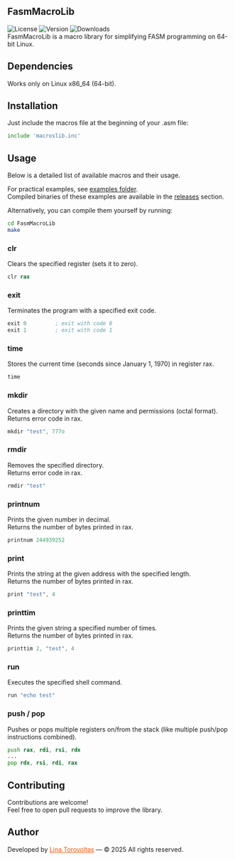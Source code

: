 ## FasmMacroLib

![License](https://img.shields.io/github/license/lina-torovoltas/FasmMacrosLib)
![Version](https://img.shields.io/github/v/release/lina-torovoltas/FasmMacrosLib)
![Downloads](https://img.shields.io/github/downloads/lina-torovoltas/FasmMacrosLib/total)</br>
FasmMacroLib is a macro library for simplifying FASM programming on 64-bit Linux.


## Dependencies

Works only on Linux x86_64 (64-bit).


## Installation

Just include the macros file at the beginning of your .asm file:

```asm
include 'macroslib.inc'
```


## Usage

Below is a detailed list of available macros and their usage.</br>

For practical examples, see [examples folder](macroslib/examples).</br>
Compiled binaries of these examples are available in the [releases](https://github.com/lina-torovoltas/FasmMacrosLib/releases) section.</br>

Alternatively, you can compile them yourself by running:

```bash
cd FasmMacroLib
make
```

### clr
Clears the specified register (sets it to zero).

```asm
clr rax
```

### exit
Terminates the program with a specified exit code.

```asm
exit 0         ; exit with code 0
exit 1         ; exit with code 1
```

### time
Stores the current time (seconds since January 1, 1970) in register rax.

```asm
time
```

### mkdir
Creates a directory with the given name and permissions (octal format).</br>
Returns error code in rax.

```asm
mkdir "test", 777o
```

### rmdir
Removes the specified directory.</br>
Returns error code in rax.

```asm
rmdir "test"
```

### printnum
Prints the given number in decimal.</br>
Returns the number of bytes printed in rax.

```asm
printnum 244939252
```

### print
Prints the string at the given address with the specified length.</br>
Returns the number of bytes printed in rax.

```asm
print "test", 4
```

### printtim
Prints the given string a specified number of times.</br>
Returns the number of bytes printed in rax.

```asm
printtim 2, "test", 4
```

### run
Executes the specified shell command.

```asm
run "echo test"
```

### push / pop
Pushes or pops multiple registers on/from the stack (like multiple push/pop instructions combined).

```asm
push rax, rdi, rsi, rdx
...
pop rdx, rsi, rdi, rax
```


## Contributing

Contributions are welcome!</br>
Feel free to open pull requests to improve the library.


## Author

Developed by <a href="https://github.com/lina-torovoltas" style="color:#ff4f00">Lina Torovoltas</a> — © 2025 All rights reserved.
